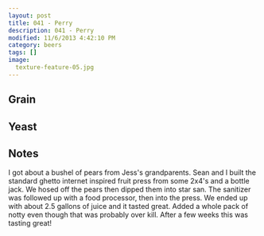 ```yaml
---
layout: post
title: 041 - Perry
description: 041 - Perry
modified: 11/6/2013 4:42:10 PM
category: beers
tags: []
image:
  texture-feature-05.jpg
---
```



## Grain

## Yeast


## Notes
I got about a bushel of pears from Jess&#39;s grandparents. Sean and I built the standard ghetto internet inspired fruit press from some 2x4&#39;s and a bottle jack. We hosed off the pears then dipped them into star san. The sanitizer was followed up with a food processor, then into the press. We ended up with about 2.5 gallons of juice and it tasted great. Added a whole pack of notty even though that was probably over kill. After a few weeks this was tasting great!
